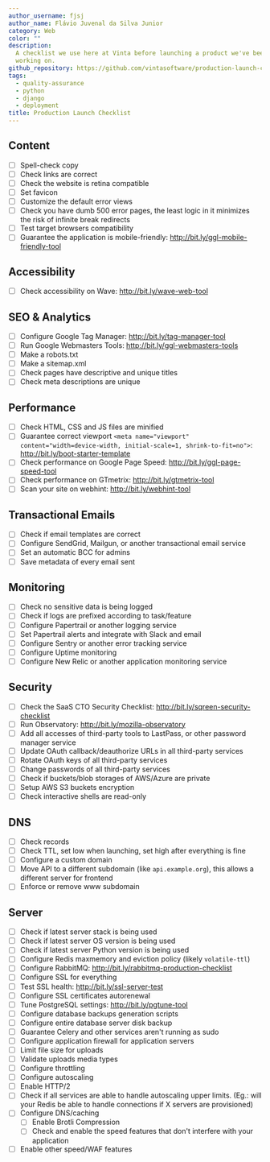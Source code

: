 ```yaml
---
author_username: fjsj
author_name: Flávio Juvenal da Silva Junior
category: Web
color: ""
description:
  A checklist we use here at Vinta before launching a product we've been
  working on.
github_repository: https://github.com/vintasoftware/production-launch-checklist
tags:
  - quality-assurance
  - python
  - django
  - deployment
title: Production Launch Checklist
---
```


## Content

- [ ] Spell-check copy
- [ ] Check links are correct
- [ ] Check the website is retina compatible
- [ ] Set favicon
- [ ] Customize the default error views
- [ ] Check you have dumb 500 error pages, the least logic in it minimizes the risk of infinite break redirects
- [ ] Test target browsers compatibility
- [ ] Guarantee the application is mobile-friendly: http://bit.ly/ggl-mobile-friendly-tool

## Accessibility

- [ ] Check accessibility on Wave: http://bit.ly/wave-web-tool

## SEO & Analytics

- [ ] Configure Google Tag Manager: http://bit.ly/tag-manager-tool
- [ ] Run Google Webmasters Tools: http://bit.ly/ggl-webmasters-tools
- [ ] Make a robots.txt
- [ ] Make a sitemap.xml
- [ ] Check pages have descriptive and unique titles
- [ ] Check meta descriptions are unique

## Performance

- [ ] Check HTML, CSS and JS files are minified
- [ ] Guarantee correct viewport `<meta name="viewport" content="width=device-width, initial-scale=1, shrink-to-fit=no">`: http://bit.ly/boot-starter-template
- [ ] Check performance on Google Page Speed: http://bit.ly/ggl-page-speed-tool
- [ ] Check performance on GTmetrix: http://bit.ly/gtmetrix-tool
- [ ] Scan your site on webhint: http://bit.ly/webhint-tool

## Transactional Emails

- [ ] Check if email templates are correct
- [ ] Configure SendGrid, Mailgun, or another transactional email service
- [ ] Set an automatic BCC for admins
- [ ] Save metadata of every email sent

## Monitoring

- [ ] Check no sensitive data is being logged
- [ ] Check if logs are prefixed according to task/feature
- [ ] Configure Papertrail or another logging service
- [ ] Set Papertrail alerts and integrate with Slack and email
- [ ] Configure Sentry or another error tracking service
- [ ] Configure Uptime monitoring
- [ ] Configure New Relic or another application monitoring service

## Security

- [ ] Check the SaaS CTO Security Checklist: http://bit.ly/sqreen-security-checklist
- [ ] Run Observatory: http://bit.ly/mozilla-observatory
- [ ] Add all accesses of third-party tools to LastPass, or other password manager service
- [ ] Update OAuth callback/deauthorize URLs in all third-party services
- [ ] Rotate OAuth keys of all third-party services
- [ ] Change passwords of all third-party services
- [ ] Check if buckets/blob storages of AWS/Azure are private
- [ ] Setup AWS S3 buckets encryption
- [ ] Check interactive shells are read-only

## DNS

- [ ] Check records
- [ ] Check TTL, set low when launching, set high after everything is fine
- [ ] Configure a custom domain
- [ ] Move API to a different subdomain (like `api.example.org`), this allows a different server for frontend
- [ ] Enforce or remove www subdomain

## Server

- [ ] Check if latest server stack is being used
- [ ] Check if latest server OS version is being used
- [ ] Check if latest server Python version is being used
- [ ] Configure Redis maxmemory and eviction policy (likely `volatile-ttl`)
- [ ] Configure RabbitMQ: http://bit.ly/rabbitmq-production-checklist
- [ ] Configure SSL for everything
- [ ] Test SSL health: http://bit.ly/ssl-server-test
- [ ] Configure SSL certificates autorenewal
- [ ] Tune PostgreSQL settings: http://bit.ly/pgtune-tool
- [ ] Configure database backups generation scripts
- [ ] Configure entire database server disk backup
- [ ] Guarantee Celery and other services aren't running as sudo
- [ ] Configure application firewall for application servers
- [ ] Limit file size for uploads
- [ ] Validate uploads media types
- [ ] Configure throttling
- [ ] Configure autoscaling
- [ ] Enable HTTP/2
- [ ] Check if all services are able to handle autoscaling upper limits. (Eg.: will your Redis be able to handle connections if X servers are provisioned)
- [ ] Configure DNS/caching
  - [ ] Enable Brotli Compression
  - [ ] Check and enable the speed features that don't interfere with your application
- [ ] Enable other speed/WAF features
